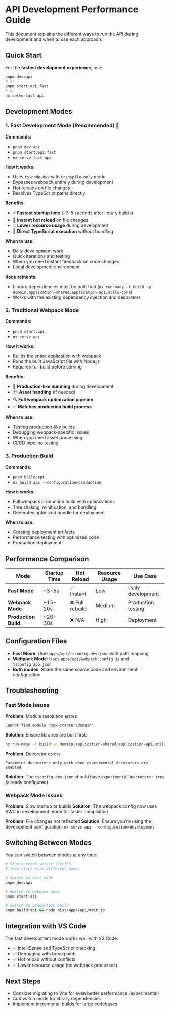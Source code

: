 # API Development Performance Guide

This document explains the different ways to run the API during development and when to use each approach.

## Quick Start

For the **fastest development experience**, use:
```bash
pnpm dev:api
# or 
pnpm start:api:fast
# or
nx serve-fast api
```

## Development Modes

### 1. Fast Development Mode (Recommended) 🚀

**Commands:**
- `pnpm dev:api` 
- `pnpm start:api:fast`
- `nx serve-fast api`

**How it works:**
- Uses `ts-node-dev` with `transpile-only` mode
- Bypasses webpack entirely during development
- Hot reloads on file changes
- Resolves TypeScript paths directly

**Benefits:**
- ⚡ **Fastest startup time** (~3-5 seconds after library builds)
- 🔄 **Instant hot reload** on file changes  
- 💡 **Lower resource usage** during development
- 🎯 **Direct TypeScript execution** without bundling

**When to use:**
- Daily development work
- Quick iterations and testing
- When you need instant feedback on code changes
- Local development environment

**Requirements:**
- Library dependencies must be built first (`nx run-many -t build -p domain,application-shared,application-api,utils-core`)
- Works with the existing dependency injection and decorators

### 2. Traditional Webpack Mode

**Commands:**
- `pnpm start:api`
- `nx serve api`

**How it works:**
- Builds the entire application with webpack
- Runs the built JavaScript file with Node.js
- Requires full build before serving

**Benefits:**
- 🎯 **Production-like bundling** during development
- 📦 **Asset handling** (if needed)
- 🔍 **Full webpack optimization pipeline**
- ✅ **Matches production build process**

**When to use:**
- Testing production-like builds
- Debugging webpack-specific issues
- When you need asset processing
- CI/CD pipeline testing

### 3. Production Build

**Commands:**
- `pnpm build:api`
- `nx build api --configuration=production`

**How it works:**
- Full webpack production build with optimizations
- Tree shaking, minification, and bundling
- Generates optimized bundle for deployment

**When to use:**
- Creating deployment artifacts
- Performance testing with optimized code
- Production deployment

## Performance Comparison

| Mode | Startup Time | Hot Reload | Resource Usage | Use Case |
|------|-------------|------------|----------------|----------|
| **Fast Mode** | ~3-5s | ✅ Instant | Low | Daily development |
| **Webpack Mode** | ~15-20s | ❌ Full rebuild | Medium | Production testing |
| **Production Build** | ~20-30s | ❌ N/A | High | Deployment |

## Configuration Files

- **Fast Mode**: Uses `apps/api/tsconfig.dev.json` with path mapping
- **Webpack Mode**: Uses `apps/api/webpack.config.js` and `tsconfig.app.json`
- **Both modes**: Share the same source code and environment configuration

## Troubleshooting

### Fast Mode Issues

**Problem**: Module resolution errors
```
Cannot find module '@nx-starter/domain'
```

**Solution**: Ensure libraries are built first:
```bash
nx run-many -t build -p domain,application-shared,application-api,utils-core
```

**Problem**: Decorator errors
```
Parameter decorators only work when experimental decorators are enabled
```

**Solution**: The `tsconfig.dev.json` should have `experimentalDecorators: true` (already configured)

### Webpack Mode Issues

**Problem**: Slow startup or builds
**Solution**: The webpack config now uses SWC in development mode for faster compilation

**Problem**: File changes not reflected
**Solution**: Ensure you're using the development configuration: `nx serve api --configuration=development`

## Switching Between Modes

You can switch between modes at any time:

```bash
# Stop current server (Ctrl+C)
# Then start with different mode:

# Switch to fast mode
pnpm dev:api

# Switch to webpack mode  
pnpm start:api

# Switch to production build
pnpm build:api && node dist/apps/api/main.js
```

## Integration with VS Code

The fast development mode works well with VS Code:
- ✅ IntelliSense and TypeScript checking
- ✅ Debugging with breakpoints
- ✅ Hot reload without conflicts
- ✅ Lower resource usage (no webpack processes)

## Next Steps

- Consider migrating to Vite for even better performance (experimental)
- Add watch mode for library dependencies
- Implement incremental builds for large codebases